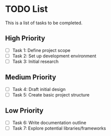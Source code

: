 # TODO List

This is a list of tasks to be completed.

## High Priority
- [ ] Task 1: Define project scope
- [ ] Task 2: Set up development environment
- [ ] Task 3: Initial research

## Medium Priority
- [ ] Task 4: Draft initial design
- [ ] Task 5: Create basic project structure

## Low Priority
- [ ] Task 6: Write documentation outline
- [ ] Task 7: Explore potential libraries/frameworks
